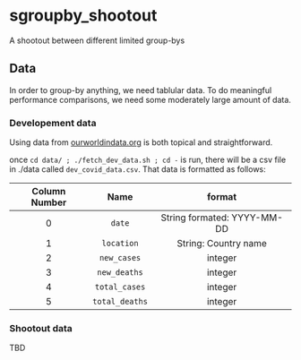 # sgroupby_shootout
A shootout between different limited group-bys

## Data
In order to group-by anything, we need tablular data. To do meaningful performance comparisons, we need some moderately large amount of data.


### Developement data
Using data from [ourworldindata.org](https://ourworldindata.org/coronavirus-source-data) is both topical and straightforward.

once `cd data/ ; ./fetch_dev_data.sh ; cd -` is run, there will be a csv file in ./data called `dev_covid_data.csv`. That data is formatted as follows:

| Column Number | Name | format |
|:----:|:----:|:----:|
| 0  | `date`   | String formated: YYYY-MM-DD  |
| 1 | `location` | String: Country name  |
| 2 | `new_cases`  | integer |
| 3 | `new_deaths`  | integer |
| 4 | `total_cases` | integer |
| 5 | `total_deaths`  | integer |

### Shootout data
TBD
